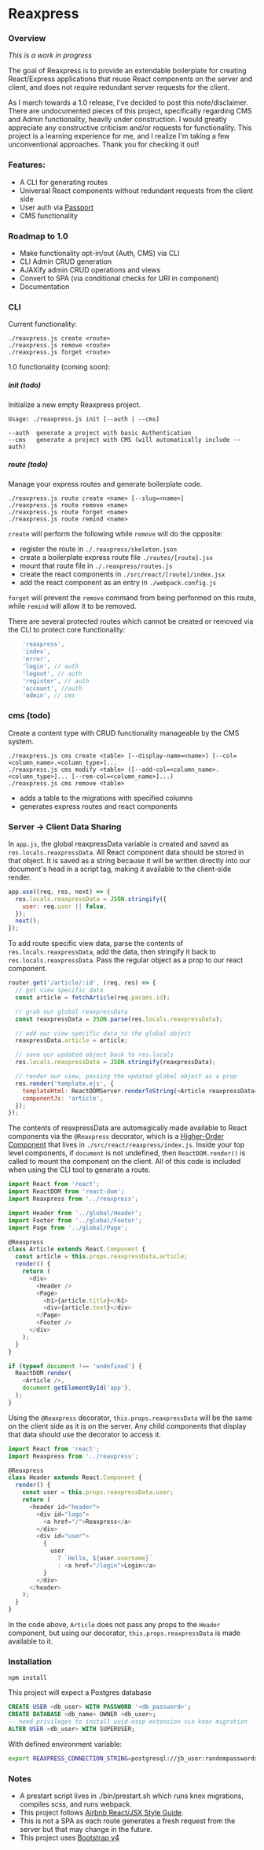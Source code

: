 # Reaxpress

### Overview

_This is a work in progress_

The goal of Reaxpress is to provide an extendable boilerplate for creating React/Express applications that reuse React components on the server and client, and does not require redundant server requests for the client.

As I march towards a 1.0 release, I've decided to post this note/disclaimer. There are undocumented pieces of this project, specifically regarding CMS and Admin functionality, heavily under construction. I would greatly appreciate any constructive criticism and/or requests for functionality. This project is a learning experience for me, and I realize I'm taking a few unconventional approaches. Thank you for checking it out!

### Features:

 - A CLI for generating routes
 - Universal React components without redundant requests from the client side
 - User auth via [Passport](http://passportjs.org/)
 - CMS functionality

### Roadmap to 1.0

  - Make functionality opt-in/out (Auth, CMS) via CLI
  - CLI Admin CRUD generation
  - AJAXify admin CRUD operations and views
  - Convert to SPA (via conditional checks for URI in component)
  - Documentation

### CLI

Current functionality:

```
./reaxpress.js create <route>
./reaxpress.js remove <route>
./reaxpress.js forget <route>
```

1.0 functionality (coming soon):

##### init (todo)

Initialize a new empty Reaxpress project.

```
Usage: ./reaxpress.js init [--auth | --cms]

--auth  generate a project with basic Authentication
--cms   generate a project with CMS (will automatically include --auth)
```

##### route (todo)

Manage your express routes and generate boilerplate code.

```
./reaxpress.js route create <name> [--slug=<name>]
./reaxpress.js route remove <name>
./reaxpress.js route forget <name>
./reaxpress.js route remind <name>
```

`create` will perform the following while `remove` will do the opposite:

 - register the route in `./.reaxpress/skeleton.json`
 - create a boilerplate express route file `./routes/[route].jsx`
 - mount that route file in `./.reaxpress/routes.js`
 - create the react components in `./src/react/[route]/index.jsx`
 - add the react component as an entry in `./webpack.config.js`

`forget` will prevent the `remove` command from being performed on this route, while `remind` will allow it to be removed.

There are several protected routes which cannot be created or removed via the CLI to protect core functionality:

```javascript
    'reaxpress',
    'index',
    'error',
    'login', // auth
    'logout', // auth
    'register', // auth
    'account', //auth
    'admin', // cms
```

### cms (todo)

Create a content type with CRUD functionality manageable by the CMS system.

```
./reaxpress.js cms create <table> [--display-name=<name>] [--col=<column_name>.<column_type>]...
./reaxpress.js cms modify <table> ([--add-col=<column_name>.<column_type>]... [--rem-col=<column_name>]...)
./reaxpress.js cms remove <table>
```

 - adds a table to the migrations with specified columns
 - generates express routes and react components

### Server -> Client Data Sharing

In `app.js`, the global reaxpressData variable is created and saved as `res.locals.reaxpressData`. All React component data should be stored in that object. It is saved as a string because it will be written directly into our document's head in a script tag, making it available to the client-side render.

```javascript
app.use((req, res, next) => {
  res.locals.reaxpressData = JSON.stringify({
    user: req.user || false,
  });
  next();
});
```

To add route specific view data, parse the contents of `res.locals.reaxpressData`, add the data, then stringify it back to `res.locals.reaxpressData`. Pass the regular object as a prop to our react component.

```javascript
router.get('/article/:id', (req, res) => {
  // get view specific data
  const article = fetchArticle(req.params.id);

  // grab our global reaxpressData
  const reaxpressData = JSON.parse(res.locals.reaxpressData);

  // add our view specific data to the global object
  reaxpressData.article = article;

  // save our updated object back to res.locals
  res.locals.reaxpressData = JSON.stringify(reaxpressData);

  // render our view, passing the updated global object as a prop
  res.render('template.ejs', {
    templateHtml: ReactDOMServer.renderToString(<Article reaxpressData={reaxpressData} />),
    componentJs: 'article',
  });
});
```

The contents of reaxpressData are automagically made available to React components via the `@Reaxpress` decorator, which is a [Higher-Order Component](https://facebook.github.io/react/docs/higher-order-components.html) that lives in `./src/react/reaxpress/index.js`. Inside your top level components, if `document` is not undefined, then `ReactDOM.render()` is called to mount the component on the client. All of this code is included when using the CLI tool to generate a route.

```javascript
import React from 'react';
import ReactDOM from 'react-dom';
import Reaxpress from '../reaxpress';

import Header from '../global/Header';
import Footer from '../global/Footer';
import Page from '../global/Page';

@Reaxpress
class Article extends React.Component {
  const article = this.props.reaxpressData.article;
  render() {
    return (
      <div>
        <Header />
        <Page>
          <h1>{article.title}</h1>
          <div>{article.text}</div>
        </Page>
        <Footer />
      </div>
    );
  }
}

if (typeof document !== 'undefined') {
  ReactDOM.render(
    <Article />,
    document.getElementById('app'),
  );
}
```

Using the `@Reaxpress` decorator, `this.props.reaxpressData` will be the same on the client side as it is on the server. Any child components that display that data should use the decorator to access it.

```javascript
import React from 'react';
import Reaxpress from '../reaxpress';

@Reaxpress
class Header extends React.Component {
  render() {
    const user = this.props.reaxpressData.user;
    return (
      <header id="header">
        <div id="logo">
          <a href="/">Reaxpress</a>
        </div>
        <div id="user">
          {
            user
              ? `Hello, ${user.username}`
              : <a href="/login">Login</a>
          }
        </div>
      </header>
    );
  }
}
```

In the code above, `Article` does not pass any props to the `Header` component, but using our decorator, `this.props.reaxpressData` is made available to it.

### Installation

```
npm install
```

This project will expect a Postgres database

```SQL
CREATE USER <db_user> WITH PASSWORD '<db_password>';
CREATE DATABASE <db_name> OWNER <db_user>;
-- need privileges to install uuid-ossp extension via knex migration
ALTER USER <db_user> WITH SUPERUSER;
```

With defined environment variable:

```bash
export REAXPRESS_CONNECTION_STRING=postgresql://jb_user:randompasswordstring@127.0.0.1:5432/jb_database
```

### Notes

 - A prestart script lives in ./bin/prestart.sh which runs knex migrations, compiles scss, and runs webpack.
 - This project follows [Airbnb React/JSX Style Guide](https://github.com/airbnb/javascript/tree/master/react).
 - This is not a SPA as each route generates a fresh request from the server but that may change in the future.
 - This project uses [Bootstrap v4](https://v4-alpha.getbootstrap.com/)
